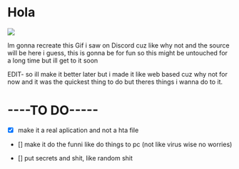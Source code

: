 # Hola
![](https://cdn.discordapp.com/attachments/575046959803400222/966423374874177556/can_i_have_credit_card_info_pls.gif)

Im gonna recreate this Gif i saw on Discord cuz like why not and the source will be here i guess, this is gonna be for fun so this might be untouched for a long time but ill get to it soon

EDIT- so ill make it better later but i made it like web based cuz why not for now and it was the quickest thing to do but theres things i wanna do to it.

# ----TO DO-----
  - [x] make it a real aplication and not a hta file 
  
  - [] make it do the funni like do things to pc (not like virus wise no worries)
  
  - [] put secrets and shit, like random shit
